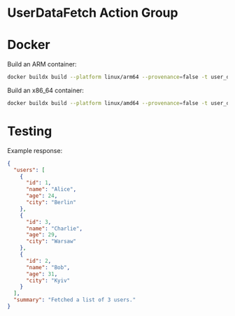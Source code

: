 # UserDataFetch Action Group

# Docker

Build an ARM container:

```sh
docker buildx build --platform linux/arm64 --provenance=false -t user_data_fetch_function:latest-arm --file lib/action_groups/user_data_fetch/Dockerfile . --load
```

Build an x86_64 container:

```sh
docker buildx build --platform linux/amd64 --provenance=false -t user_data_fetch_function:latest-x86_64 --file lib/action_groups/user_data_fetch/Dockerfile . --build-arg ARM= --load
```

# Testing

Example response:

```json
{
  "users": [
    {
      "id": 1,
      "name": "Alice",
      "age": 24,
      "city": "Berlin"
    },
    {
      "id": 3,
      "name": "Charlie",
      "age": 29,
      "city": "Warsaw"
    },
    {
      "id": 2,
      "name": "Bob",
      "age": 31,
      "city": "Kyiv"
    }
  ],
  "summary": "Fetched a list of 3 users."
}
